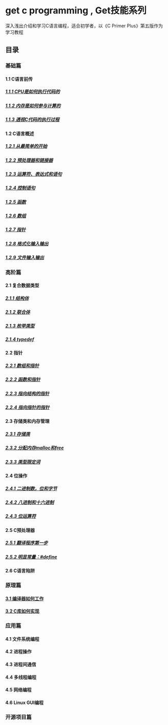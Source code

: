 # get c programming , Get技能系列

深入浅出介绍和学习C语言编程，适合初学者，以《C Primer Plus》第五版作为学习教程

## 目录

### 基础篇
#### 1.1 C语言前传
##### [1.1.1 CPU是如何执行代码的](http://#)
##### [1.1.2 内存是如何参与计算的](http://#)
##### [1.1.3 透视C代码的执行过程](http://#)

#### 1.2 C语言概述 
##### [1.2.1 从最简单的开始](http://#)
##### [1.2.2 预处理器和链接器](http://#)
##### [1.2.3 运算符、表达式和语句](http://#)
##### [1.2.4 控制语句](http://#)
##### [1.2.5 函数](http://#)
##### [1.2.6 数组](http://#)
##### [1.2.7 指针](http://#)
##### [1.2.8 格式化输入输出](http://#)
##### [1.2.9 文件输入输出](http://#)
  
### 高阶篇
#### 2.1 复合数据类型
##### [2.1.1 结构体](http://#)
##### [2.1.2 联合体](http://#)
##### [2.1.3 枚举类型](http://#)
##### [2.1.4 typedef](http://#)

#### 2.2 指针
##### [2.2.1 数组和指针](http://#)
##### [2.2.2 函数和指针](http://#)
##### [2.2.3 指向结构的指针](http://#)
##### [2.2.4 指向指针的指针](http://#)

#### 2.3 存储类和内存管理
##### [2.3.1 存储类](http://#)
##### [2.3.2 分配内存malloc和free](http://#)
##### [2.3.3 类型限定词](http://#)

#### 2.4 位操作
##### [2.4.1 二进制数，位和字节](http://#)
##### [2.4.2 八进制和十六进制](http://#)
##### [2.4.3 位运算符](http://#)

#### 2.5 C预处理器
##### [2.5.1 翻译程序第一步](http://#)
##### [2.5.2 明显常量：#define](http://#)

#### 2.6 C语言陷阱

### 原理篇
#### [3.1 编译器如何工作](http://#)
#### [3.2 C库如何实现](http://#)

### 应用篇
#### 4.1 文件系统编程
#### 4.2 进程操作
#### 4.3 进程间通信
#### 4.4 多线程编程
#### 4.5 网络编程
#### 4.6 Linux GUI编程

### 开源项目篇
